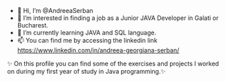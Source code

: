 - 👋 Hi, I’m @AndreeaSerban
- 👀 I’m interested in finding a job as a Junior JAVA Developer in Galati or Bucharest.
- 🌱 I’m currently learning JAVA and SQL language.
- 📫 You can find me by accessing the linkedin link https://www.linkedin.com/in/andreea-georgiana-serban/

 ✨ On this profile you can find some of the exercises and projects I worked on during my first year of study in Java programming.✨
